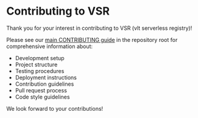 # Contributing to VSR

Thank you for your interest in contributing to VSR (vlt serverless registry)!

Please see our [main CONTRIBUTING guide](../CONTRIBUTING.md) in the repository root for comprehensive information about:
- Development setup
- Project structure
- Testing procedures
- Deployment instructions
- Contribution guidelines
- Pull request process
- Code style guidelines

We look forward to your contributions!
